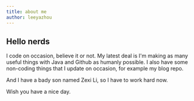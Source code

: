 ```yaml
---
title: about me
author: leeyazhou
---
```


## Hello nerds

I code on occasion, believe it or not. My latest deal is I'm making as many useful things with Java and Github as humanly possible. I also have some non-coding things that I update on occasion, for example my blog repo.

And I have a bady son named Zexi Li, so I have to work hard now.

Wish you have a nice day.

